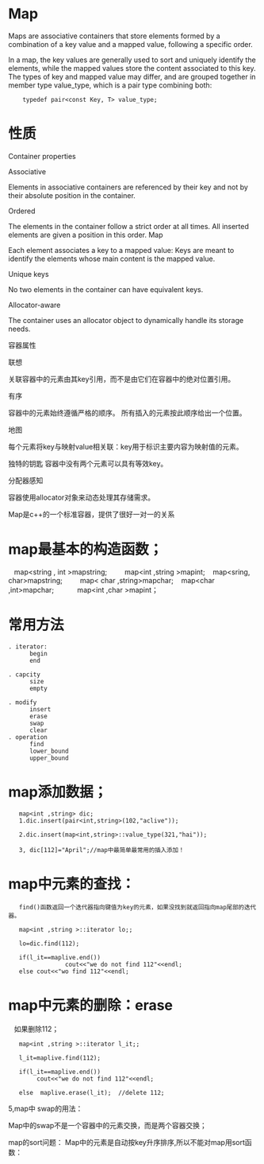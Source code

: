 # Map
Maps are associative containers that store elements formed by a combination of a key value and a mapped value, following a specific order.

In a map, the key values are generally used to sort and uniquely identify the elements, while the mapped values store the content associated to this key. The types of key and mapped value may differ, and are grouped together in member type value_type, which is a pair type combining both:

 
        typedef pair<const Key, T> value_type;
        
# 性质

Container properties

Associative

Elements in associative containers are referenced by their key and not by their absolute position in the container.

Ordered

The elements in the container follow a strict order at all times. All inserted elements are given a position in this order.
Map

Each element associates a key to a mapped value: Keys are meant to identify the elements whose main content is the mapped value.

Unique keys

No two elements in the container can have equivalent keys.

Allocator-aware

The container uses an allocator object to dynamically handle its storage needs.

容器属性

联想

关联容器中的元素由其key引用，而不是由它们在容器中的绝对位置引用。

有序

容器中的元素始终遵循严格的顺序。 所有插入的元素按此顺序给出一个位置。

地图

每个元素将key与映射value相关联：key用于标识主要内容为映射值的元素。

独特的钥匙
容器中没有两个元素可以具有等效key。

分配器感知

容器使用allocator对象来动态处理其存储需求。

Map是c++的一个标准容器，提供了很好一对一的关系

# map最基本的构造函数；

   map<string , int >mapstring;         map<int ,string >mapint;
   map<sring, char>mapstring;         map< char ,string>mapchar;
   map<char ,int>mapchar;            map<int ,char >mapint；
   
# 常用方法
    . iterator: 
          begin
          end
    
    . capcity 
          size
          empty
          
    . modify
          insert
          erase
          swap
          clear
    . operation
          find
          lower_bound
          upper_bound
          
# map添加数据；



       map<int ,string> dic;  
       1.dic.insert(pair<int,string>(102,"aclive"));

       2.dic.insert(map<int,string>::value_type(321,"hai"));

       3, dic[112]="April";//map中最简单最常用的插入添加！
   

# map中元素的查找：

       find()函数返回一个迭代器指向键值为key的元素，如果没找到就返回指向map尾部的迭代器。        

       map<int ,string >::iterator lo;; 

       lo=dic.find(112);

       if(l_it==maplive.end())
                    cout<<"we do not find 112"<<endl;
       else cout<<"wo find 112"<<endl;
   
# map中元素的删除：erase

   如果删除112； 
   
       map<int ,string >::iterator l_it;;
       
       l_it=maplive.find(112);

       if(l_it==maplive.end())
            cout<<"we do not find 112"<<endl;
            
       else  maplive.erase(l_it);  //delete 112;
   

5,map中 swap的用法：

  Map中的swap不是一个容器中的元素交换，而是两个容器交换；
  
  map的sort问题：
  Map中的元素是自动按key升序排序,所以不能对map用sort函数：
